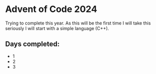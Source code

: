 # Advent of Code 2024

Trying to complete this year. As this will be the first time I will take this seriously I will start with a simple language (C++).

## Days completed:

- 1
- 2
- 3
